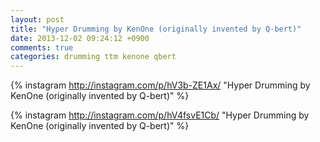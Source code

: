 ```yaml
---
layout: post
title: "Hyper Drumming by KenOne (originally invented by Q-bert)"
date: 2013-12-02 09:24:12 +0900
comments: true
categories: drumming ttm kenone qbert
---
```


{% instagram http://instagram.com/p/hV3b-ZE1Ax/ "Hyper Drumming by KenOne (originally invented by Q-bert)" %}

{% instagram http://instagram.com/p/hV4fsvE1Cb/ "Hyper Drumming by KenOne (originally invented by Q-bert)" %}
